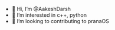 - 👋 Hi, I’m @AakeshDarsh
- 👀 I’m interested in c++, python
- 💞️ I’m looking to contributing to pranaOS

<!---
AakeshDarsh/AakeshDarsh is a ✨ special ✨ repository because its `README.md` (this file) appears on your GitHub profile.
You can click the Preview link to take a look at your changes.
--->
